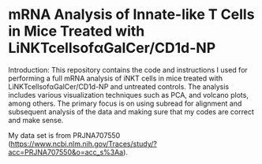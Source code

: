 # mRNA Analysis of Innate-like T Cells in Mice Treated with LiNKTcellsofαGalCer/CD1d-NP

Introduction: This repository contains the code and instructions I used for performing a full mRNA analysis of iNKT cells in mice treated with LiNKTcellsofαGalCer/CD1d-NP 
and untreated controls. The analysis includes various visualization techniques such as PCA, and volcano plots, among others. The primary focus is on using subread 
for alignment and subsequent analysis of the data and making sure that my codes are correct and make sense.

My data set is from 	PRJNA707550 (https://www.ncbi.nlm.nih.gov/Traces/study/?acc=PRJNA707550&o=acc_s%3Aa).
